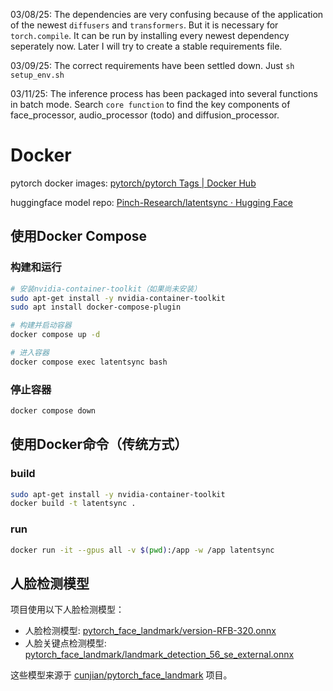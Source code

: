 03/08/25: The dependencies are very confusing because of the application of the newest `diffusers` and `transformers`. But it is necessary for `torch.compile`. It can be run by installing every newest dependency seperately now. Later I will try to create a stable requirements file.

03/09/25: The correct requirements have been settled down. Just `sh setup_env.sh`

03/11/25: The inference process has been packaged into several functions in batch mode. Search `core function` to find the key components of face_processor, audio_processor (todo) and diffusion_processor.

# Docker
pytorch docker images: [pytorch/pytorch Tags | Docker Hub](https://hub.docker.com/r/pytorch/pytorch/tags)

huggingface model repo: [Pinch-Research/latentsync · Hugging Face](https://huggingface.co/Pinch-Research/latentsync)

## 使用Docker Compose

### 构建和运行
```bash
# 安装nvidia-container-toolkit（如果尚未安装）
sudo apt-get install -y nvidia-container-toolkit
sudo apt install docker-compose-plugin

# 构建并启动容器
docker compose up -d

# 进入容器
docker compose exec latentsync bash
```

### 停止容器
```bash
docker compose down
```

## 使用Docker命令（传统方式）

### build
```bash
sudo apt-get install -y nvidia-container-toolkit
docker build -t latentsync .
```

### run
```bash
docker run -it --gpus all -v $(pwd):/app -w /app latentsync
```

## 人脸检测模型

项目使用以下人脸检测模型：

- 人脸检测模型: [pytorch_face_landmark/version-RFB-320.onnx](https://github.com/cunjian/pytorch_face_landmark/raw/master/models/onnx/version-RFB-320.onnx)
- 人脸关键点检测模型: [pytorch_face_landmark/landmark_detection_56_se_external.onnx](https://github.com/cunjian/pytorch_face_landmark/raw/master/onnx/landmark_detection_56_se_external.onnx)

这些模型来源于 [cunjian/pytorch_face_landmark](https://github.com/cunjian/pytorch_face_landmark) 项目。
